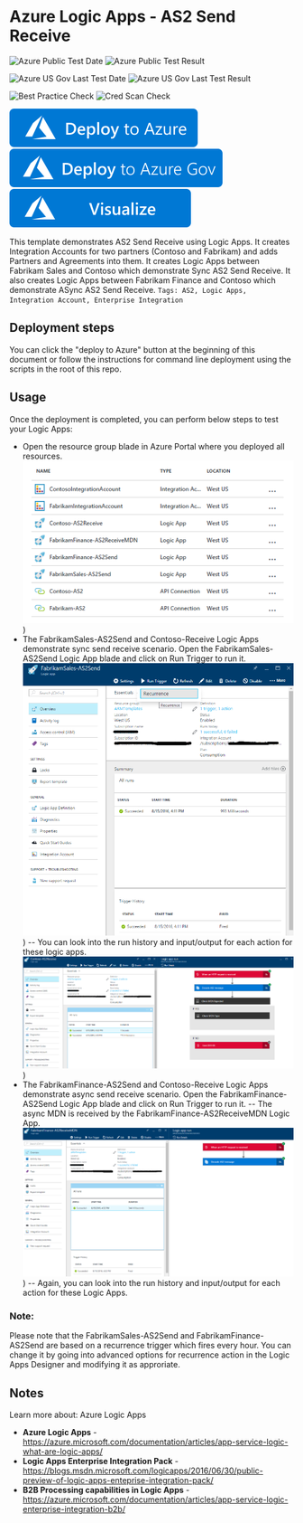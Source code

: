 # Azure Logic Apps - AS2 Send Receive

![Azure Public Test Date](https://azurequickstartsservice.blob.core.windows.net/badges/201-logic-app-as2-send-receive/PublicLastTestDate.svg)
![Azure Public Test Result](https://azurequickstartsservice.blob.core.windows.net/badges/201-logic-app-as2-send-receive/PublicDeployment.svg)

![Azure US Gov Last Test Date](https://azurequickstartsservice.blob.core.windows.net/badges/201-logic-app-as2-send-receive/FairfaxLastTestDate.svg)
![Azure US Gov Last Test Result](https://azurequickstartsservice.blob.core.windows.net/badges/201-logic-app-as2-send-receive/FairfaxDeployment.svg)

![Best Practice Check](https://azurequickstartsservice.blob.core.windows.net/badges/201-logic-app-as2-send-receive/BestPracticeResult.svg)
![Cred Scan Check](https://azurequickstartsservice.blob.core.windows.net/badges/201-logic-app-as2-send-receive/CredScanResult.svg)

[![Deploy To Azure](https://raw.githubusercontent.com/Azure/azure-quickstart-templates/master/1-CONTRIBUTION-GUIDE/images/deploytoazure.svg?sanitize=true)](https://portal.azure.com/#create/Microsoft.Template/uri/https%3A%2F%2Fraw.githubusercontent.com%2FAzure%2Fazure-quickstart-templates%2Fmaster%2F201-logic-app-as2-send-receive%2Fazuredeploy.json)  
[![Deploy To Azure US Gov](https://raw.githubusercontent.com/Azure/azure-quickstart-templates/master/1-CONTRIBUTION-GUIDE/images/deploytoazuregov.svg?sanitize=true)](https://portal.azure.us/#create/Microsoft.Template/uri/https%3A%2F%2Fraw.githubusercontent.com%2FAzure%2Fazure-quickstart-templates%2Fmaster%2F201-logic-app-as2-send-receive%2Fazuredeploy.json)  
[![Visualize](https://raw.githubusercontent.com/Azure/azure-quickstart-templates/master/1-CONTRIBUTION-GUIDE/images/visualizebutton.svg?sanitize=true)](http://armviz.io/#/?load=https%3A%2F%2Fraw.githubusercontent.com%2FAzure%2Fazure-quickstart-templates%2Fmaster%2F201-logic-app-as2-send-receive%2Fazuredeploy.json)

This template demonstrates AS2 Send Receive using Logic Apps. It creates Integration Accounts for two partners (Contoso and Fabrikam) and adds Partners and Agreements into them. It creates Logic Apps between Fabrikam Sales and Contoso which demonstrate Sync AS2 Send Receive. It also creates Logic Apps between Fabrikam Finance and Contoso which demonstrate ASync AS2 Send Receive.
`Tags: AS2, Logic Apps, Integration Account, Enterprise Integration`

## Deployment steps

You can click the "deploy to Azure" button at the beginning of this document or follow the instructions for command line deployment using the scripts in the root of this repo.

## Usage

Once the deployment is completed, you can perform below steps to test your Logic Apps:
- Open the resource group blade in Azure Portal where you deployed all resources.
![Image of Azure resources](https://raw.githubusercontent.com/Azure/azure-quickstart-templates/master/201-logic-app-as2-send-receive/images/azure-resources.png "Azure resources"))
- The FabrikamSales-AS2Send and Contoso-Receive Logic Apps demonstrate sync send receive scenario. Open the FabrikamSales-AS2Send Logic App blade and click on Run Trigger to run it.
![Image of FabrikamSales-AS2Send Logic App](https://raw.githubusercontent.com/Azure/azure-quickstart-templates/master/201-logic-app-as2-send-receive/images/fabrikamsales-as2send.png "Run FabrikamSales-AS2Send Logic App"))
-- You can look into the run history and input/output for each action for these logic apps.
![Image of Contoso-AS2Receive run history](https://raw.githubusercontent.com/Azure/azure-quickstart-templates/master/201-logic-app-as2-send-receive/images/contoso-as2receive-runhistory.png "Contoso-AS2Receive run history"))
- The FabrikamFinance-AS2Send and Contoso-Receive Logic Apps demonstrate async send receive scenario. Open the FabrikamFinance-AS2Send Logic App blade and click on Run Trigger to run it.
-- The async MDN is received by the FabrikamFinance-AS2ReceiveMDN Logic App.
![Image of FabrikamFinance-AS2ReceiveMDN run history](https://raw.githubusercontent.com/Azure/azure-quickstart-templates/master/201-logic-app-as2-send-receive/images/fabrikamfinance-as2receivemdn-runhistory.png "FabrikamFinance-AS2ReceiveMDN run history"))
-- Again, you can look into the run history and input/output for each action for these Logic Apps.

### Note: ###
Please note that the FabrikamSales-AS2Send and FabrikamFinance-AS2Send are based on a recurrence trigger which fires every hour. You can change it by going into advanced options for recurrence action in the Logic Apps Designer and modifying it as approriate.

## Notes

Learn more about: Azure Logic Apps
* **Azure Logic Apps** - https://azure.microsoft.com/documentation/articles/app-service-logic-what-are-logic-apps/
* **Logic Apps Enterprise Integration Pack** - https://blogs.msdn.microsoft.com/logicapps/2016/06/30/public-preview-of-logic-apps-enteprise-integration-pack/
* **B2B Processing capabilities in Logic Apps** - https://azure.microsoft.com/documentation/articles/app-service-logic-enterprise-integration-b2b/


